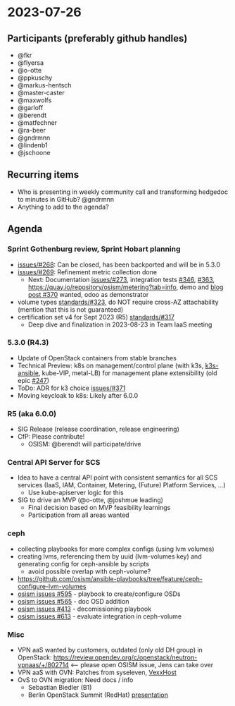 # 2023-07-26

## Participants (preferably github handles)

- @fkr
- @flyersa
- @o-otte
- @ppkuschy
- @markus-hentsch
- @master-caster
- @maxwolfs
- @garloff
- @berendt
- @matfechner
- @ra-beer
- @gndrmnn
- @lindenb1
- @jschoone

## Recurring items

- Who is presenting in weekly community call and transforming hedgedoc to minutes in GitHub?
    @gndrmnn
- Anything to add to the agenda?

## Agenda

### Sprint Gothenburg review, Sprint Hobart planning

- [issues/#268](https://github.com/SovereignCloudStack/issues/issues/268): Can be closed, has been backported and will be in 5.3.0
- [issues/#269](https://github.com/SovereignCloudStack/issues/issues/269): Refinement metric collection done
  - Next: Documentation [issues/#273](https://github.com/SovereignCloudStack/issues/issues/273), integration tests [#346](https://github.com/SovereignCloudStack/issues/issues/346), [#363](https://github.com/SovereignCloudStack/issues/issues/363), <https://quay.io/repository/osism/metering?tab=info>, demo and [blog post #370](https://github.com/SovereignCloudStack/issues/issues/370) wanted, odoo as demonstrator
- volume types [standards/#323](https://github.com/SovereignCloudStack/standards/pull/323), do NOT require cross-AZ attachability (mention that this is not guaranteed)
- certification set v4 for Sept 2023 (R5) [standards/#317](https://github.com/SovereignCloudStack/standards/issues/317)
  - Deep dive and finalization in 2023-08-23 in Team IaaS meeting

### 5.3.0 (R4.3)

- Update of OpenStack containers from stable branches
- Technical Preview: k8s on management/control plane (with k3s, [k3s-ansible](https://github.com/techno-tim/k3s-ansible/), kube-VIP, metal-LB) for management plane extensibility (old epic [#247](https://github.com/SovereignCloudStack/issues/issues/247))
- ToDo: ADR for k3 choice [issues/#371](https://github.com/SovereignCloudStack/issues/issues/371)
- Moving keycloak to k8s: Likely after 6.0.0

### R5 (aka 6.0.0)

- SIG Release (release coordination, release engineering)
- CfP: Please contribute!
  - OSISM: @berendt will participate/drive

### Central API Server for SCS

- Idea to have a central API point with consistent semantics for all SCS services (IaaS, IAM, Container, Metering, (Future) Platform Services, ...)
  - Use kube-apiserver logic for this
- SIG to drive an MVP (@o-otte, @joshmue leading)
  - Final decision based on MVP feasibility learnings
  - Participation from all areas wanted

### ceph

- collecting playbooks for more complex configs (using lvm volumes)
- creating lvms, referencing them by uuid (lvm-volumes key) and generating config for ceph-ansible by scripts
  - avoid possible overlap with ceph-volume?
- <https://github.com/osism/ansible-playbooks/tree/feature/ceph-configure-lvm-volumes>
- [osism issues #595](https://github.com/osism/issues/issues/595) - playbook to create/configure OSDs
- [osism issues #565](https://github.com/osism/issues/issues/565) - doc OSD addition
- [osism issues #413](https://github.com/osism/issues/issues/413) - decomissioning playbook
- [osism issues #613](https://github.com/osism/issues/issues/613) - evaluate integration in ceph-volume

### Misc

- VPN aaS wanted by customers, outdated (only old DH group) in OpenStack: <https://review.opendev.org/c/openstack/neutron-vpnaas/+/802714> <-- please open OSISM issue, Jens can take over
- VPN aaS with OVN: Patches from syseleven, [VexxHost]( https://lists.openstack.org/pipermail/openstack-discuss/2023-July/034469.html)
- OvS to OVN migration: Need docs / info
  - Sebastian Biedler (B1)
  - Berlin OpenStack Summit (RedHat) [presentation]( https://www.openstack.org/videos/summits/berlin-2022/Migrating-the-Neutron-backend-to-OVN-in-production)
